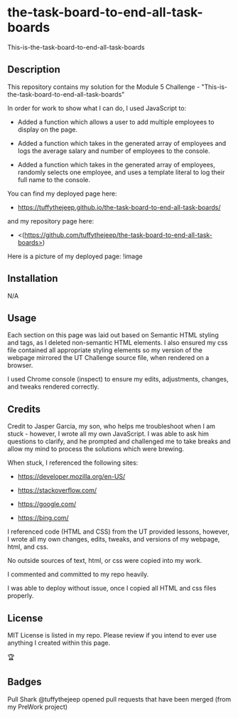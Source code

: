 # the-task-board-to-end-all-task-boards
This-is-the-task-board-to-end-all-task-boards

## Description

This repository contains my solution for the Module 5 Challenge - "This-is-the-task-board-to-end-all-task-boards"

In order for work to show what I can do, I used JavaScript to:

- Added a function which allows a user to add multiple employees to display on the page.

- Added a function which takes in the generated array of employees and logs the average salary and number of employees to the console.

- Added a function which takes in the generated array of employees, randomly selects one employee, and uses a template literal to log their full name to the console.

You can find my deployed page here:

- https://tuffythejeep.github.io/the-task-board-to-end-all-task-boards/

and my repository page here:

- <(https://github.com/tuffythejeep/the-task-board-to-end-all-task-boards>)

Here is a picture of my deployed page:
!image

## Installation
N/A

## Usage

Each section on this page was laid out based on Semantic HTML styling and tags, as I deleted non-semantic HTML elements. I also ensured my css file contained all appropriate styling elements so my version of the webpage mirrored the UT Challenge source file, when rendered on a browser.

I used Chrome console (inspect) to ensure my edits, adjustments, changes, and tweaks rendered correctly.

## Credits
Credit to Jasper Garcia, my son, who helps me troubleshoot when I am stuck - however, I wrote all my own JavaScript. I was able to ask him questions to clarify, and he prompted and challenged me to take breaks and allow my mind to process the solutions which were brewing.

When stuck, I referenced the following sites:

- https://developer.mozilla.org/en-US/

- https://stackoverflow.com/

- https://google.com/

- https://bing.com/

I referenced code (HTML and CSS) from the UT provided lessons, however, I wrote all my own changes, edits, tweaks, and versions of my webpage, html, and css.

No outside sources of text, html, or css were copied into my work.

I commented and committed to my repo heavily.

I was able to deploy without issue, once I copied all HTML and css files properly.
 
## License
MIT License is listed in my repo. Please review if you intend to ever use anything I created within this page.

:trophy:

## Badges

Pull Shark
@tuffythejeep opened pull requests that have been merged (from my PreWork project)